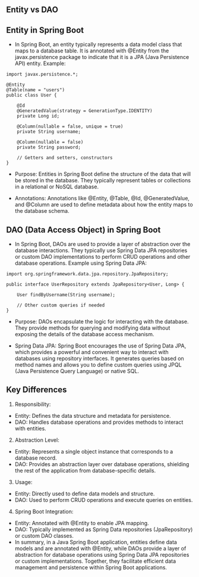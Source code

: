 ## Entity vs DAO
## Entity in Spring Boot
* In Spring Boot, an entity typically represents a data model class that maps to a database table. It is annotated with @Entity from the javax.persistence package to indicate that it is a JPA (Java Persistence API) entity. Example:
```
import javax.persistence.*;

@Entity
@Table(name = "users")
public class User {

    @Id
    @GeneratedValue(strategy = GenerationType.IDENTITY)
    private Long id;

    @Column(nullable = false, unique = true)
    private String username;

    @Column(nullable = false)
    private String password;

    // Getters and setters, constructors
}
```
* Purpose: Entities in Spring Boot define the structure of the data that will be stored in the database. They typically represent tables or collections in a relational or NoSQL database.

* Annotations: Annotations like @Entity, @Table, @Id, @GeneratedValue, and @Column are used to define metadata about how the entity maps to the database schema.

## DAO (Data Access Object) in Spring Boot
* In Spring Boot, DAOs are used to provide a layer of abstraction over the database interactions. They typically use Spring Data JPA repositories or custom DAO implementations to perform CRUD operations and other database operations. Example using Spring Data JPA:
```
import org.springframework.data.jpa.repository.JpaRepository;

public interface UserRepository extends JpaRepository<User, Long> {

    User findByUsername(String username);

    // Other custom queries if needed
}
```
* Purpose: DAOs encapsulate the logic for interacting with the database. They provide methods for querying and modifying data without exposing the details of the database access mechanism.

* Spring Data JPA: Spring Boot encourages the use of Spring Data JPA, which provides a powerful and convenient way to interact with databases using repository interfaces. It generates queries based on method names and allows you to define custom queries using JPQL (Java Persistence Query Language) or native SQL.  

## Key Differences
1. Responsibility:

* Entity: Defines the data structure and metadata for persistence.
* DAO: Handles database operations and provides methods to interact with entities.
2. Abstraction Level:

* Entity: Represents a single object instance that corresponds to a database record.
* DAO: Provides an abstraction layer over database operations, shielding the rest of the application from database-specific details.
3. Usage:

* Entity: Directly used to define data models and structure.
* DAO: Used to perform CRUD operations and execute queries on entities.
4. Spring Boot Integration:

* Entity: Annotated with @Entity to enable JPA mapping.
* DAO: Typically implemented as Spring Data repositories (JpaRepository) or custom DAO classes.
* In summary, in a Java Spring Boot application, entities define data models and are annotated with @Entity, while DAOs provide a layer of abstraction for database operations using Spring Data JPA repositories or custom implementations. Together, they facilitate efficient data management and persistence within Spring Boot applications.

